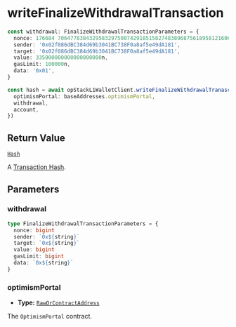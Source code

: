 # writeFinalizeWithdrawalTransaction

```ts
const withdrawal: FinalizeWithdrawalTransactionParameters = {
  nonce: 176684 7064778384329583297500742918515827483896875618958121606201292641795n,
  sender: '0x02f086dBC384d69b3041BC738F0a8af5e49dA181',
  target: '0x02f086dBC384d69b3041BC738F0a8af5e49dA181',
  value: 335000000000000000000n,
  gasLimit: 100000n,
  data: '0x01',
}

const hash = await opStackL1WalletClient.writeFinalizeWithdrawalTranasction({
  optimismPortal: baseAddresses.optimismPortal,
  withdrawal,
  account,
})
```

## Return Value

[`Hash`](https://viem.sh/docs/glossary/types#hash)

A [Transaction Hash](https://viem.sh/docs/glossary/terms#hash).

## Parameters

### withdrawal

```ts
type FinalizeWithdrawalTransactionParameters = {
  nonce: bigint
  sender: `0x${string}`
  target: `0x${string}`
  value: bigint
  gasLimit: bigint
  data: `0x${string}`
}
```

### optimismPortal

- **Type:** [`RawOrContractAddress`](https://viem.sh/docs/glossary/types#raworcontractaddress)

The `OptimismPortal` contract.
